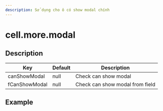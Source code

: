 ```yaml
---
description: Sử dụng cho ô có show modal chính
---
```


# cell.more.modal

## Description

| Key           | Default | Description                     |
| ------------- | ------- | ------------------------------- |
| canShowModal  | null    | Check can show modal            |
| fCanShowModal | null    | Check can show modal from field |

## Example


